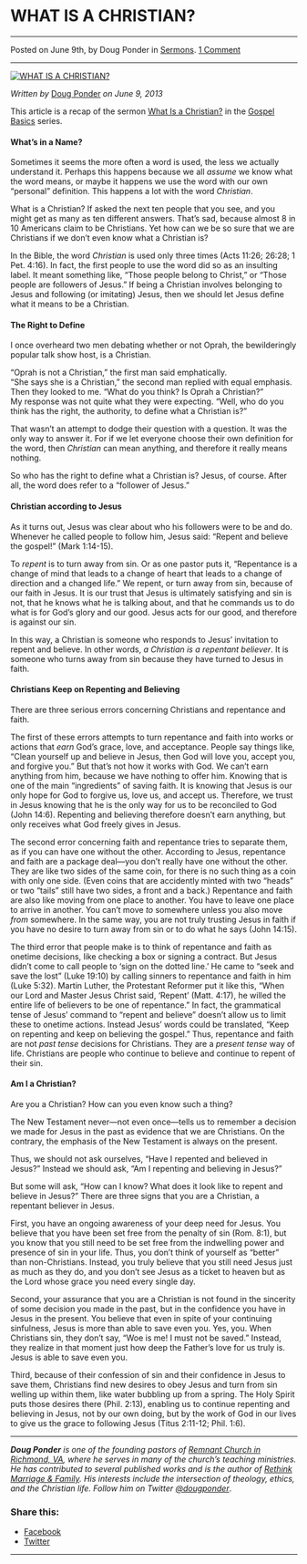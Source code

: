 WHAT IS A CHRISTIAN?
====================

* * *

Posted on June 9th, by Doug Ponder in [Sermons](http://www.remnantresource.org/category/sermons/). [1 Comment](http://www.remnantresource.org/what-is-a-christian/#comments)

* * *

[![WHAT IS A CHRISTIAN?](http://www.remnantresource.org/wp-content/uploads/2013/06/What_is_a_Christian.jpg)](http://www.remnantresource.org/wp-content/uploads/2013/06/What_is_a_Christian.jpg)  

_Written by_ [Doug Ponder](http://www.remnantresource.org/author/doug-ponder/ "Posts by Doug Ponder") _on June 9, 2013_

This article is a recap of the sermon [What Is a Christian?](http://www.remnantrichmond.org/sermon/what-is-a-christian/) in the [Gospel Basics](http://www.remnantrichmond.org/gospel-basics/) series.

#### **What’s in a Name?**

Sometimes it seems the more often a word is used, the less we actually understand it. Perhaps this happens because we all _assume_ we know what the word means, or maybe it happens we use the word with our own “personal” definition. This happens a lot with the word _Christian_.

What is a Christian? If asked the next ten people that you see, and you might get as many as ten different answers. That’s sad, because almost 8 in 10 Americans claim to be Christians. Yet how can we be so sure that we are Christians if we don’t even know what a Christian is?

In the Bible, the word _Christian_ is used only three times (Acts 11:26; 26:28; 1 Pet. 4:16). In fact, the first people to use the word did so as an insulting label. It meant something like, “Those people belong to Christ,” or “Those people are followers of Jesus.” If being a Christian involves belonging to Jesus and following (or imitating) Jesus, then we should let Jesus define what it means to be a Christian.

#### **The Right to Define**

I once overheard two men debating whether or not Oprah, the bewilderingly popular talk show host, is a Christian.

“Oprah is not a Christian,” the first man said emphatically.  
“She says she is a Christian,” the second man replied with equal emphasis.  
Then they looked to me. “What do you think? Is Oprah a Christian?”  
My response was not quite what they were expecting. “Well, who do you think has the right, the authority, to define what a Christian is?”

That wasn’t an attempt to dodge their question with a question. It was the only way to answer it. For if we let everyone choose their own definition for the word, then _Christian_ can mean anything, and therefore it really means nothing.

So who has the right to define what a Christian is? Jesus, of course. After all, the word does refer to a “follower of Jesus.”

#### **Christian according to Jesus**

As it turns out, Jesus was clear about who his followers were to be and do. Whenever he called people to follow him, Jesus said: “Repent and believe the gospel!” (Mark 1:14-15).

To _repent_ is to turn away from sin. Or as one pastor puts it, “Repentance is a change of mind that leads to a change of heart that leads to a change of direction and a changed life.” We repent, or turn away from sin, because of our faith in Jesus. It is our trust that Jesus is ultimately satisfying and sin is not, that he knows what he is talking about, and that he commands us to do what is for God’s glory and our good. Jesus acts for our good, and therefore is against our sin.

In this way, a Christian is someone who responds to Jesus’ invitation to repent and believe. In other words, _a Christian is a repentant believer_. It is someone who turns away from sin because they have turned to Jesus in faith.

#### **Christians Keep on Repenting and Believing**

There are three serious errors concerning Christians and repentance and faith.

The first of these errors attempts to turn repentance and faith into works or actions that _earn_ God’s grace, love, and acceptance. People say things like, “Clean yourself up and believe in Jesus, then God will love you, accept you, and forgive you.” But that’s not how it works with God. We can’t earn anything from him, because we have nothing to offer him. Knowing that is one of the main “ingredients” of saving faith. It is knowing that Jesus is our only hope for God to forgive us, love us, and accept us. Therefore, we trust in Jesus knowing that he is the only way for us to be reconciled to God (John 14:6). Repenting and believing therefore doesn’t earn anything, but only receives what God freely gives in Jesus.

The second error concerning faith and repentance tries to separate them, as if you can have one without the other. According to Jesus, repentance and faith are a package deal—you don’t really have one without the other. They are like two sides of the same coin, for there is no such thing as a coin with only one side. (Even coins that are accidently minted with two “heads” or two “tails” still have two sides, a front and a back.) Repentance and faith are also like moving from one place to another. You have to leave one place to arrive in another. You can’t move _to_ somewhere unless you also move _from_ somewhere. In the same way, you are not truly trusting Jesus in faith if you have no desire to turn away from sin or to do what he says (John 14:15).

The third error that people make is to think of repentance and faith as onetime decisions, like checking a box or signing a contract. But Jesus didn’t come to call people to ‘sign on the dotted line.’ He came to “seek and save the lost” (Luke 19:10) by calling sinners to repentance and faith in him (Luke 5:32). Martin Luther, the Protestant Reformer put it like this, “When our Lord and Master Jesus Christ said, ‘Repent’ (Matt. 4:17), he willed the entire life of believers to be one of repentance.” In fact, the grammatical tense of Jesus’ command to “repent and believe” doesn’t allow us to limit these to onetime actions. Instead Jesus’ words could be translated, “Keep on repenting and keep on believing the gospel.” Thus, repentance and faith are not _past tense_ decisions for Christians. They are a _present tense_ way of life. Christians are people who continue to believe and continue to repent of their sin.

#### **Am I a Christian?**

Are you a Christian? How can you even know such a thing?

The New Testament never—not even once—tells us to remember a decision we made for Jesus in the past as evidence that we are Christians. On the contrary, the emphasis of the New Testament is always on the present.

Thus, we should not ask ourselves, “Have I repented and believed in Jesus?” Instead we should ask, “Am I repenting and believing in Jesus?”

But some will ask, “How can I know? What does it look like to repent and believe in Jesus?” There are three signs that you are a Christian, a repentant believer in Jesus.

First, you have an ongoing awareness of your deep need for Jesus. You believe that you have been set free from the penalty of sin (Rom. 8:1), but you know that you still need to be set free from the indwelling power and presence of sin in your life. Thus, you don’t think of yourself as “better” than non-Christians. Instead, you truly believe that you still need Jesus just as much as they do, and you don’t see Jesus as a ticket to heaven but as the Lord whose grace you need every single day.

Second, your assurance that you are a Christian is not found in the sincerity of some decision you made in the past, but in the confidence you have in Jesus in the present. You believe that even in spite of your continuing sinfulness, Jesus is more than able to save even you. Yes, you. When Christians sin, they don’t say, “Woe is me! I must not be saved.” Instead, they realize in that moment just how deep the Father’s love for us truly is. Jesus is able to save even you.

Third, because of their confession of sin and their confidence in Jesus to save them, Christians find new desires to obey Jesus and turn from sin welling up within them, like water bubbling up from a spring. The Holy Spirit puts those desires there (Phil. 2:13), enabling us to continue repenting and believing in Jesus, not by our own doing, but by the work of God in our lives to give us the grace to following Jesus (Titus 2:11-12; Phil. 1:6).

* * *

_**Doug Ponder** is one of the founding pastors of [Remnant Church in Richmond, VA](http://www.remnantrichmond.org/), where he serves in many of the church’s teaching ministries. He has contributed to several published works and is the author of [Rethink Marriage & Family](http://www.remnantrichmond.org/mediafiles/uploaded/r/0e1604567_rethink-marriage-and-family-ebook.pdf). His interests include the intersection of theology, ethics, and the Christian life. Follow him on Twitter [@dougponder](https://twitter.com/dougponder)_.

### Share this:

*   [Facebook](http://www.remnantresource.org/what-is-a-christian/?share=facebook "Click to share on Facebook")
*   [Twitter](http://www.remnantresource.org/what-is-a-christian/?share=twitter "Click to share on Twitter")

  

* * *
